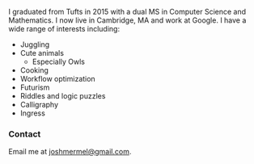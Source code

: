 I graduated from Tufts in 2015 with a dual MS in Computer Science and
Mathematics. I now live in Cambridge, MA and work at Google. I have a wide
range of interests including:

 - Juggling
 - Cute animals
   - Especially Owls
 - Cooking
 - Workflow optimization
 - Futurism
 - Riddles and logic puzzles
 - Calligraphy
 - Ingress

### Contact
Email me at [joshmermel@gmail.com](mailto:joshmermel@gmail.com).
